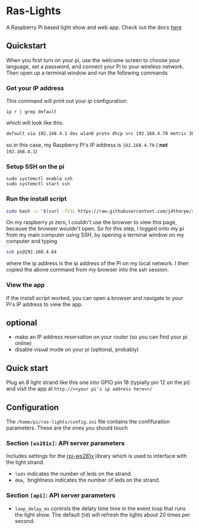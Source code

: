 # Ras-Lights

A Raspberry Pi based light show and web app.  Check out the docs [here](https://jdthorpe.github.io/ras-lights/)

## Quickstart

When you first turn on your pi, use the welcome screen to choose your language,
set a password, and connect your Pi to your wireless network. Then open up a
terminal window and run the following commands

### Get your IP address

This command will print out your ip configuration:

```
ip r | grep default
```

which will look like this:

```txt
default via 192.168.4.1 dev wlan0 proto dhcp src 192.168.4.70 metric 302
```

so in this case, my Raspberry Pi's IP address is `192.168.4.70` ( **not** `192.168.4.1`)

### Setup SSH on the pi


```
sudo systemctl enable ssh
sudo systemctl start ssh
```

### Run the install script

```sh
sudo bash -c "$(curl -fsSL https://raw.githubusercontent.com/jdthorpe/ras-lights/main/setup.sh)"
```

On my raspberry pi zero,  I couldn't use the browser to view this page, because the browser wouldn't open.  So for this step, I logged onto my pi from my main computer using SSH, by opening a terminal window on my computer and typing

```sh
ssh pi@192.168.4.64
```

where the ip address is the ip address of the Pi on my local network.  I then copied the above command from my browser into the ssh session.

### View the app

If the install script worked, you can open a browser and navigate to your Pi's  IP address to view the app.






## optional

* make an IP address reservation on your router (so you can find your pi online)
* disable visual mode on your pi (optional, probably)

## Quick start

Plug an 8 light strand like this one into GPIO pin 18 (typially pin 12 on the
pi)  and visit the app at `http://<<your pi's ip address here>>/`

## Configuration

The `/home/pi/ras-lights/config.ini` file contains the confifuration parameters.
These are the ones you should touch

### Section `[ws281x]`: API server parameters

Includes settings for the [rpi-ws281x]() library which is used to interface with the light strand.

* `leds` indicates the number of leds on the strand.  
* `dma`, `brightness  indicates the number of leds on the strand.  


### Section `[api]`: API server parameters

* `loop_delay_ms` controls the delaty time time in the event loop that runs the light show.  The default (`50`) will refresh the lights about 20 times per second.